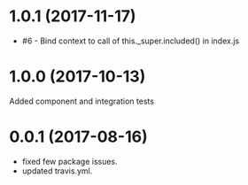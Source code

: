 # 1.0.1 (2017-11-17)
* #6 - Bind context to call of this._super.included() in index.js

# 1.0.0 (2017-10-13)
Added component and integration tests


# 0.0.1 (2017-08-16)
* fixed few package issues. 
* updated travis.yml.


